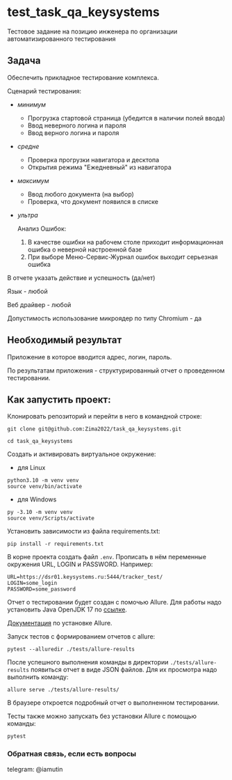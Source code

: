 # test_task_qa_keysystems
Тестовое задание на позицию инженера по организации автоматизированного тестирования

## Задача 

Обеспечить прикладное тестирование комплекса.

Сценарий тестирования:
- _минимум_
  
  - Прогрузка стартовой страница (убедится в наличии полей ввода)
  - Ввод неверного логина и пароля
  - Ввод верного логина и пароля
- _средне_
  
  - Проверка прогрузки навигатора и десктопа
  - Открытия режима "Ежедневный" из навигатора
- _максимум_

  - Ввод любого документа (на выбор)
  - Проверка, что документ появился в списке
- _ультра_
  
  Анализ Ошибок: 
    1. В качестве ошибки на рабочем столе приходит информационная ошибка о неверной настроенной базе
    2. При выборе Меню-Сервис-Журнал ошибок выходит серьезная ошибка

 В отчете указать действие и успешность (да/нет)


Язык - любой

Веб драйвер - любой

Допустимость использование микроядер по типу Chromium - да

## Необходимый результат
  Приложение в которое вводится адрес, логин, пароль. 
  
  По результатам приложения - структурированный отчет о проведенном тестировании.


## Как запустить проект:

Клонировать репозиторий и перейти в него в командной строке:

```
git clone git@github.com:Zima2022/task_qa_keysystems.git
```

```
cd task_qa_keysystems
```

Создать и активировать виртуальное окружение:

- для Linux
```
python3.10 -m venv venv
source venv/bin/activate
```
- для Windows
```
py -3.10 -m venv venv 
source venv/Scripts/activate
```
Установить зависимости из файла requirements.txt:
```
pip install -r requirements.txt
```
В корне проекта создать файл `.env`. Прописать в нём переменные окружения URL, LOGIN и PASSWORD. Например:
```
URL=https://dsr01.keysystems.ru:5444/tracker_test/
LOGIN=some_login
PASSWORD=some_password
```
Отчет о тестировании будет создан с помочью Allure. Для работы надо установить Java OpenJDK 17 по [ссылке](https://learn.microsoft.com/en-us/java/openjdk/download#openjdk-17).

[Документация](https://allurereport.org/docs/gettingstarted/installation/) по установке Allure.

Запуск тестов с формированием отчетов с allure:
```
pytest --alluredir ./tests/allure-results
```
После успешного выполнения команды в директории `./tests/allure-results` появиться отчет в виде JSON файлов.
Для их просмотра надо выполнить команду:
```
allure serve ./tests/allure-results/
```
В браузере откроется подробный отчет о выполненном тестировании.

Тесты также можно запускать без установки Allure с помощью команды:
```
pytest
```
### Обратная связь, если есть вопросы
telegram: @iamutin




